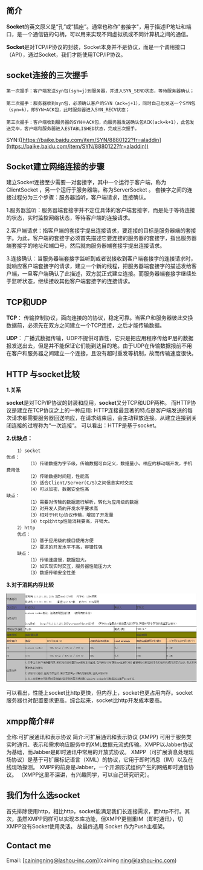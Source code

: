 

## 简介 ##

**Socket**的英文原义是“孔”或“插座”。通常也称作"套接字"，用于描述IP地址和端口，是一个通信链的句柄，可以用来实现不同虚拟机或不同计算机之间的通信。

  **Socket**是对TCP/IP协议的封装，Socket本身并不是协议，而是一个调用接口（API），通过Socket，我们才能使用TCP/IP协议。
## socket连接的三次握手 ##
    第一次握手：客户端发送syn包(syn=j)到服务器，并进入SYN_SEND状态，等待服务器确认；

    第二次握手：服务器收到syn包，必须确认客户的SYN（ack=j+1），同时自己也发送一个SYN包（syn=k），即SYN+ACK包，此时服务器进入SYN_RECV状态；

    第三次握手：客户端收到服务器的SYN＋ACK包，向服务器发送确认包ACK(ack=k+1)，此包发送完毕，客户端和服务器进入ESTABLISHED状态，完成三次握手。
SYN:([https://baike.baidu.com/item/SYN/8880122?fr=aladdin](https://baike.baidu.com/item/SYN/8880122?fr=aladdin))
## Socket建立网络连接的步骤 ##
   建立Socket连接至少需要一对套接字，其中一个运行于客户端，称为ClientSocket ，另一个运行于服务器端，称为ServerSocket 。
   套接字之间的连接过程分为三个步骤：服务器监听，客户端请求，连接确认。

   1.服务器监听：服务器端套接字并不定位具体的客户端套接字，而是处于等待连接的状态，实时监控网络状态，等待客户端的连接请求。
    
   2.客户端请求：指客户端的套接字提出连接请求，要连接的目标是服务器端的套接字。为此，客户端的套接字必须首先描述它要连接的服务器的套接字，指出服务器端套接字的地址和端口号，然后就向服务器端套接字提出连接请求。
    
   3.连接确认：当服务器端套接字监听到或者说接收到客户端套接字的连接请求时，就响应客户端套接字的请求，建立一个新的线程，把服务器端套接字的描述发给客户端，一旦客户端确认了此描述，双方就正式建立连接。而服务器端套接字继续处于监听状态，继续接收其他客户端套接字的连接请求。

## TCP和UDP  ##
**TCP**：    传输控制协议，面向连接的的协议，稳定可靠。当客户和服务器彼此交换数据前，必须先在双方之间建立一个TCP连接，之后才能传输数据。

**UDP**：    广播式数据传输，UDP不提供可靠性，它只是把应用程序传给IP层的数据报发送出去，但是并不能保证它们能到达目的地。由于UDP在传输数据报前不用在客户和服务器之间建立一个连接，且没有超时重发等机制，故而传输速度很快。
## HTTP 与socket比较 ##

**1.关系**

**socket**是对TCP/IP协议的封装和应用，**socket**又分TCP和UDP两种。
而HTTP协议是建立在TCP协议之上的一种应用:
HTTP连接最显著的特点是客户端发送的每次请求都需要服务器回送响应，在请求结束后，会主动释放连接。从建立连接到关闭连接的过程称为“一次连接”。
可以看出：HTTP是基于socket。

**2.优缺点：**

        1）socket
    优点：	
    		（1）传输数据为字节级，传输数据可自定义，数据量小。相应的移动端开发，手机费用低
    	   	（2）传输数据时间短，性能高
    	   	（3）适合Client/Server(C/S)之间信息实时交互
    	  	（4）可以加密，数据安全性高
    缺点： 	
    		（1）需要对传输的数据进行解析，转化为应用级的数据
     		（2）对开发人员的开发水平要求高
    		（3）相对于Http协议传输，增加了开发量
    		（4）tcp比http性能消耗要高，开销大。
    	2）http
    	优点：
    		（1）基于应用级的接口使用方便
    	   	（2）要求的开发水平不高，容错性强
    	缺点： 
    		（1）传输速度慢，数据包大。
    		（2）如实现实时交互，服务器性能压力大
    		（3）数据传输安全性差
	
**3.对于消耗内存比较**

![avatar](https://github.com/Oslanka/SocketPush/blob/master/SocketAndHttp.png)

可以看出，性能上socket比http更快，但内存上，socket也更占用内存。socket服务器也对配置要求更高。综合起来，socket比http开发成本要高。
## xmpp简介##
全称:可扩展通讯和表示协议
简介:可扩展通讯和表示协议 (XMPP) 可用于服务类实时通讯、表示和需求响应服务中的XML数据元流式传输。XMPP以Jabber协议为基础，而Jabber是即时通讯中常用的开放式协议。
XMPP（可扩展消息处理现场协议）是基于可扩展标记语言（XML）的协议，它用于即时消息（IM）以及在线现场探测。
XMPP的前身是Jabber，一个开源形式组织产生的网络即时通信协议。
（XMPP这里不深讲，有兴趣同学，可以自己研究研究）。

## 我们为什么选socket ##
首先排除使用http，相比http，socket能满足我们长连接需求，而http不行。其次，虽然XMPP同样可以实现本库功能，但XMPP更侧重IM（即时通讯），切XMPP没有Socket使用灵活。 故最终选用 Socket 作为Push主框架。

##  Contact me  ##

Email: [cainingning@lashou-inc.com](caining ning@lashou-inc.com)